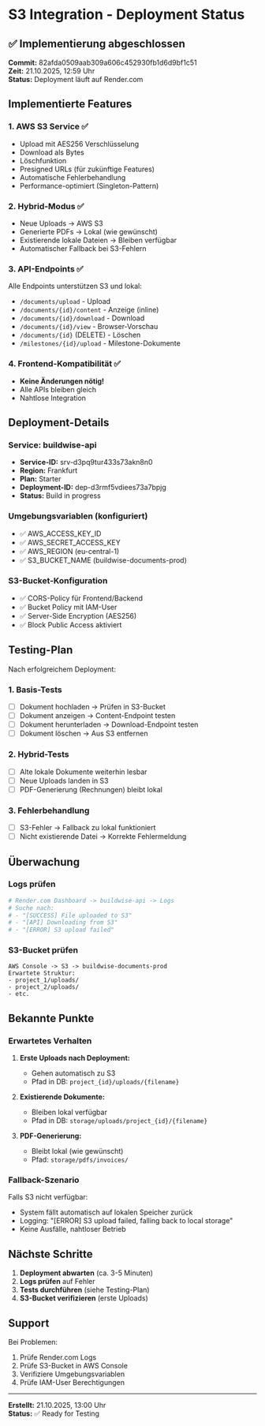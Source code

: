 # S3 Integration - Deployment Status

## ✅ Implementierung abgeschlossen

**Commit:** 82afda0509aab309a606c452930fb1d6d9bf1c51  
**Zeit:** 21.10.2025, 12:59 Uhr  
**Status:** Deployment läuft auf Render.com

## Implementierte Features

### 1. AWS S3 Service ✅
- Upload mit AES256 Verschlüsselung
- Download als Bytes
- Löschfunktion
- Presigned URLs (für zukünftige Features)
- Automatische Fehlerbehandlung
- Performance-optimiert (Singleton-Pattern)

### 2. Hybrid-Modus ✅
- Neue Uploads → AWS S3
- Generierte PDFs → Lokal (wie gewünscht)
- Existierende lokale Dateien → Bleiben verfügbar
- Automatischer Fallback bei S3-Fehlern

### 3. API-Endpoints ✅
Alle Endpoints unterstützen S3 und lokal:
- `/documents/upload` - Upload
- `/documents/{id}/content` - Anzeige (inline)
- `/documents/{id}/download` - Download
- `/documents/{id}/view` - Browser-Vorschau
- `/documents/{id}` (DELETE) - Löschen
- `/milestones/{id}/upload` - Milestone-Dokumente

### 4. Frontend-Kompatibilität ✅
- **Keine Änderungen nötig!**
- Alle APIs bleiben gleich
- Nahtlose Integration

## Deployment-Details

### Service: buildwise-api
- **Service-ID:** srv-d3pq9tur433s73akn8n0
- **Region:** Frankfurt
- **Plan:** Starter
- **Deployment-ID:** dep-d3rmf5vdiees73a7bpjg
- **Status:** Build in progress

### Umgebungsvariablen (konfiguriert)
- ✅ AWS_ACCESS_KEY_ID
- ✅ AWS_SECRET_ACCESS_KEY
- ✅ AWS_REGION (eu-central-1)
- ✅ S3_BUCKET_NAME (buildwise-documents-prod)

### S3-Bucket-Konfiguration
- ✅ CORS-Policy für Frontend/Backend
- ✅ Bucket Policy mit IAM-User
- ✅ Server-Side Encryption (AES256)
- ✅ Block Public Access aktiviert

## Testing-Plan

Nach erfolgreichem Deployment:

### 1. Basis-Tests
- [ ] Dokument hochladen → Prüfen in S3-Bucket
- [ ] Dokument anzeigen → Content-Endpoint testen
- [ ] Dokument herunterladen → Download-Endpoint testen
- [ ] Dokument löschen → Aus S3 entfernen

### 2. Hybrid-Tests
- [ ] Alte lokale Dokumente weiterhin lesbar
- [ ] Neue Uploads landen in S3
- [ ] PDF-Generierung (Rechnungen) bleibt lokal

### 3. Fehlerbehandlung
- [ ] S3-Fehler → Fallback zu lokal funktioniert
- [ ] Nicht existierende Datei → Korrekte Fehlermeldung

## Überwachung

### Logs prüfen
```bash
# Render.com Dashboard -> buildwise-api -> Logs
# Suche nach:
# - "[SUCCESS] File uploaded to S3"
# - "[API] Downloading from S3"
# - "[ERROR] S3 upload failed"
```

### S3-Bucket prüfen
```
AWS Console -> S3 -> buildwise-documents-prod
Erwartete Struktur:
- project_1/uploads/
- project_2/uploads/
- etc.
```

## Bekannte Punkte

### Erwartetes Verhalten
1. **Erste Uploads nach Deployment:**
   - Gehen automatisch zu S3
   - Pfad in DB: `project_{id}/uploads/{filename}`

2. **Existierende Dokumente:**
   - Bleiben lokal verfügbar
   - Pfad in DB: `storage/uploads/project_{id}/{filename}`

3. **PDF-Generierung:**
   - Bleibt lokal (wie gewünscht)
   - Pfad: `storage/pdfs/invoices/`

### Fallback-Szenario
Falls S3 nicht verfügbar:
- System fällt automatisch auf lokalen Speicher zurück
- Logging: "[ERROR] S3 upload failed, falling back to local storage"
- Keine Ausfälle, nahtloser Betrieb

## Nächste Schritte

1. **Deployment abwarten** (ca. 3-5 Minuten)
2. **Logs prüfen** auf Fehler
3. **Tests durchführen** (siehe Testing-Plan)
4. **S3-Bucket verifizieren** (erste Uploads)

## Support

Bei Problemen:
1. Prüfe Render.com Logs
2. Prüfe S3-Bucket in AWS Console
3. Verifiziere Umgebungsvariablen
4. Prüfe IAM-User Berechtigungen

---

**Erstellt:** 21.10.2025, 13:00 Uhr  
**Status:** ✅ Ready for Testing

